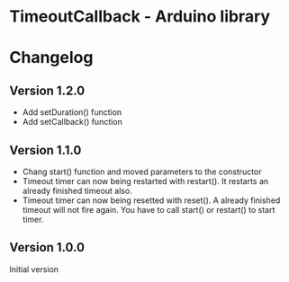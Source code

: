 # TimeoutCallback - Arduino library

# Changelog

## Version 1.2.0

* Add setDuration() function 
* Add setCallback() function 

## Version 1.1.0

* Chang start() function and moved parameters to the constructor 
* Timeout timer can now being restarted with restart(). It restarts an already finished timeout also.
* Timeout timer can now being resetted with reset(). A already finished timeout will not fire again. You have to call start() or restart() to start timer.

## Version 1.0.0

Initial version
